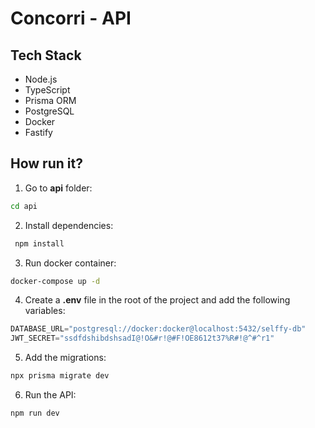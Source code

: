 # Concorri - API

## Tech Stack
- Node.js
- TypeScript
- Prisma ORM
- PostgreSQL
- Docker
- Fastify

## How run it?
1. Go to **api** folder: 
```bash
cd api
```

2. Install dependencies:
``` bash
 npm install
```

3. Run docker container: 
```bash
docker-compose up -d
```

4. Create a **.env** file in the root of the project and add the following variables:
```python
DATABASE_URL="postgresql://docker:docker@localhost:5432/selffy-db"
JWT_SECRET="ssdfdshibdshsadI@!O&#r!@#F!OE8612t37%R#!@^#^r1"
```
5. Add the migrations: 
```bash
npx prisma migrate dev
```

6. Run the API: 
```bash
npm run dev
```